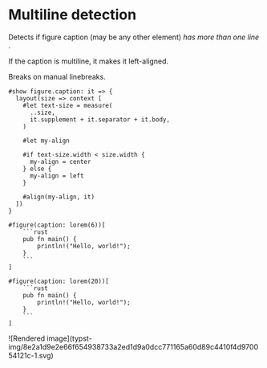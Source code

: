 #  Multiline detection

Detects if figure caption (may be any other element) _has more than one line_
.

If the caption is multiline, it makes it left-aligned.

Breaks on manual linebreaks.

    
    
    #show figure.caption: it => {
      layout(size => context [
        #let text-size = measure(
          ..size,
          it.supplement + it.separator + it.body,
        )
    
        #let my-align
    
        #if text-size.width < size.width {
          my-align = center
        } else {
          my-align = left
        }
    
        #align(my-align, it)
      ])
    }
    
    #figure(caption: lorem(6))[
        ```rust
        pub fn main() {
            println!("Hello, world!");
        }
        ```
    ]
    
    #figure(caption: lorem(20))[
        ```rust
        pub fn main() {
            println!("Hello, world!");
        }
        ```
    ]

![Rendered image](typst-
img/8e2a1d9e2e66f654938733a2ed1d9a0dcc771165a60d89c4410f4d970054121c-1.svg)

